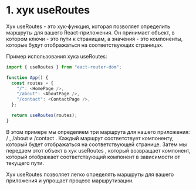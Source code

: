 # 1. хук useRoutes

Хук useRoutes - это хук-функция, которая позволяет определить маршруты для вашего React-приложения. Он принимает объект, в котором ключи - это пути к страницам, а значения - это компоненты, которые будут отображаться на соответствующих страницах.

Пример использования хука useRoutes:

```js
import { useRoutes } from "eact-router-dom";

function App() {
  const routes = {
    "/": <HomePage />,
    "/about": <AboutPage />,
    "/contact": <ContactPage />,
  };

  return useRoutes(routes);
}
```

В этом примере мы определяем три маршрута для нашего приложения: / , /about и /contact . Каждый маршрут соответствует компоненту, который будет отображаться на соответствующей странице. Затем мы передаем этот объект в хук useRoutes , который возвращает компонент, который отображает соответствующий компонент в зависимости от текущего пути.

Хук useRoutes позволяет легко определять маршруты для вашего приложения и упрощает процесс маршрутизации.
